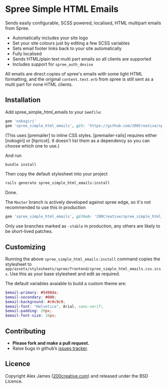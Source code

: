 Spree Simple HTML Emails
=====================

Sends easily configurable, SCSS powered, localised, HTML multipart emails from Spree.

* Automatically includes your site logo
* Set your site colours just by editing a few SCSS variables
* Sets email footer links back to your site automatically
* Fully localised
* Sends HTML/plain text multi part emails so all clients are supported
* Includes support for `spree_auth_devise`

All emails are direct copies of spree's emails with some light HTML formatting, and the original `content.text.erb` from spree is still sent as a multi part for none HTML clients.

Installation
------------

Add spree_simple_html_emails to your `Gemfile`:

```ruby
gem 'nokogiri'
gem 'spree_simple_html_emails', git: 'https://github.com/200Creative/spree_simple_html_emails', branch: '2-1-stable'
```

(This uses [premailer] to inline CSS styles. [premailer-rails] requires either [nokogiri] or [hpricot]. It doesn't list them as a dependency so you can choose which one to use.)

And run

```bash
bundle install
```

Then copy the default stylesheet into your project
 
```bash
rails generate spree_simple_html_emails:install
```

Done.

The `Master` branch is actively developed against spree edge, so it's not recommended to use this in production

```ruby
gem 'spree_simple_html_emails', github: '200Creative/spree_simple_html_emails'
```

Only use branches marked as `-stable` in production, any others are likely to be short-lived patches.

Customizing
-------

Running the above `spree_simple_html_emails:install` command copies the stylesheet to `app/assets/stylesheets/spree/frontend/spree_simple_html_emails.css.scss`. Use this as your base stylesheet and edit as required.

The default variables avaiable to build a custom theme are:

````scss
$email-primary: #5498da;
$email-secondary: #000;
$email-background: #c9c9c9;
$email-font: "Helvetica", Arial, sans-serif;
$email-padding: 20px;
$email-font-size: 16px;
````

Contributing
-------

- **Please fork and make a pull request.**
- Raise bugs in github’s [issues tracker](https://github.com/200Creative/spree_simple_html_emails/issues).

Licence
-------

Copyright Alex James ([200creative.com](http://200creative.com)) and released under the BSD Licence.
